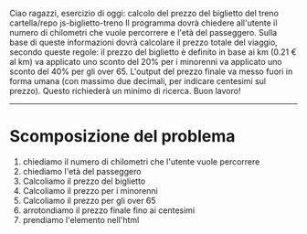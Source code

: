 Ciao ragazzi,
esercizio di oggi: calcolo del prezzo del biglietto del treno
cartella/repo js-biglietto-treno
Il programma dovrà chiedere all'utente il numero di chilometri che vuole percorrere e l'età del passeggero.
Sulla base di queste informazioni dovrà calcolare il prezzo totale del viaggio, secondo queste regole:
il prezzo del biglietto è definito in base ai km (0.21 € al km)
va applicato uno sconto del 20% per i minorenni
va applicato uno sconto del 40% per gli over 65.
L'output del prezzo finale va messo fuori in forma umana (con massimo due decimali, per indicare centesimi sul prezzo). Questo richiederà un minimo di ricerca.
Buon lavoro!

---

# Scomposizione del problema

1. chiediamo il numero di chilometri che l'utente vuole percorrere
2. chiediamo l'età del passeggero
3. Calcoliamo il prezzo del biglietto
4. Calcoliamo il prezzo per i minorenni
5. Calcoliamo il prezzo per gli over 65
6. arrotondiamo il prezzo finale fino ai centesimi
7. prendiamo l'elemento nell'html

